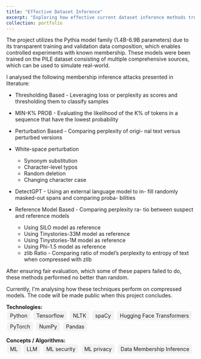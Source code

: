 ```yaml
---
title: "Effective Dataset Inference"
excerpt: "Exploring how effective current dataset inference methods truly are.<br/>"
collection: portfolio
---
```


The project utilizes the Pythia model family (1.4B-6.9B parameters) due to its transparent training and validation data composition, which enables controlled experiments with known membership. These models were been trained on the PILE dataset consisting of multiple comprehensive sources, which can be used to simulate real-world.

I analysed the following membership inference attacks presented in literature:

* Thresholding Based - Leveraging loss or perplexity
as scores and thresholding them to classify samples

* MIN-K% PROB - Evaluating the likelihood of the K%
of tokens in a sequence that have the lowest probability

* Perturbation Based - Comparing perplexity of origi-
nal text versus perturbed versions

* White-space perturbation
    * Synonym substitution
    * Character-level typos
    * Random deletion
    * Changing character case

* DetectGPT - Using an external language model to in-
fill randomly masked-out spans and comparing proba-
bilities

* Reference Model Based - Comparing perplexity ra-
tio between suspect and reference models
    * Using SILO model as reference
    * Using Tinystories-33M model as reference
    * Using Tinystories-1M model as reference
    * Using Phi-1.5 model as reference
    * zlib Ratio - Comparing ratio of model’s perplexity to entropy of text when compressed with zlib

After ensuring fair evaluation, which some of these papers failed to do, these methods performed no better than random.

Currently, I'm analysing how these techniques perform on compressed models. The code will be made public when this project concludes.

**Technologies:**  
<span style="background:#f2f2f2; padding:4px 8px; border-radius:6px; margin:2px; display:inline-block;">Python</span>
<span style="background:#f2f2f2; padding:4px 8px; border-radius:6px; margin:2px; display:inline-block;">Tensorflow</span>
<span style="background:#f2f2f2; padding:4px 8px; border-radius:6px; margin:2px; display:inline-block;">NLTK</span>
<span style="background:#f2f2f2; padding:4px 8px; border-radius:6px; margin:2px; display:inline-block;">spaCy</span>
<span style="background:#f2f2f2; padding:4px 8px; border-radius:6px; margin:2px; display:inline-block;">Hugging Face Transformers</span>
<span style="background:#f2f2f2; padding:4px 8px; border-radius:6px; margin:2px; display:inline-block;">PyTorch</span>
<span style="background:#f2f2f2; padding:4px 8px; border-radius:6px; margin:2px; display:inline-block;">NumPy</span>
<span style="background:#f2f2f2; padding:4px 8px; border-radius:6px; margin:2px; display:inline-block;">Pandas</span>

**Concepts / Algorithms:**  
<span style="background:#f2f2f2; padding:4px 8px; border-radius:6px; margin:2px; display:inline-block;">ML</span>
<span style="background:#f2f2f2; padding:4px 8px; border-radius:6px; margin:2px; display:inline-block;">LLM</span>
<span style="background:#f2f2f2; padding:4px 8px; border-radius:6px; margin:2px; display:inline-block;">ML security</span>
<span style="background:#f2f2f2; padding:4px 8px; border-radius:6px; margin:2px; display:inline-block;">ML privacy</span>
<span style="background:#f2f2f2; padding:4px 8px; border-radius:6px; margin:2px; display:inline-block;">Data Membership Inference</span>
